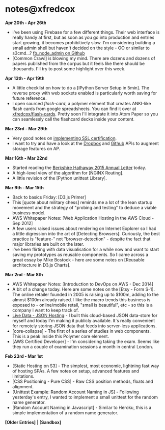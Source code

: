 # notes@xfredcox

**Apr 20th - Apr 26th**

- I've been using Firebase for a few different things. Their web interface is really handy at first, but as soon as you go into production and entries start growing, it becomes prohibitively slow. I'm considering building a small admin shell but haven't decided on the style - OO or similar to s3cmd...? [fb_node_admin on Github](https://github.com/xfredcox/fb_node_admin)
- [Common Crawl] is blowing my mind. There are dozens and dozens of papers published from the corpus but it feels like there should be thousands. I'll try to post some highlight over this week.

**Apr 13th - Apr 19th**

- A little checklist on how to do a [IPython Server Setup in 5min]. The reverse proxy with web sockets enabled is particularly worth saving for future reference.
- I open sourced *flash-card*, a polymer element that creates ANKI-like flash cards from google spreadsheets. You can find it over at [xfredcox/flash-cards](https://github.com/xfredcox/flash-cards). Pretty soon I'll integrate it into Atom Paper so you can seamlessly call the flashcard decks inside your content. 

**Mar 23rd - Mar 29th**

- Very good notes on [implementing SSL certification](https://bryce.fisher-fleig.org/blog/setting-up-ssl-on-aws-cloudfront-and-s3/).
- I want to try and have a look at the [Dropbox](https://www.dropbox.com/developers/datastore) and [Github](https://developer.github.com/v3/) APIs to augment storage features on AP.

**Mar 16th - Mar 22nd**

- Started reading the [Berkshire Hathaway 2015 Annual Letter](http://www.berkshirehathaway.com/letters/2014ltr.pdf) today.
- A high-level view of the algorithm for [NGINX Routing].
- A little revision of the [Python unittest Library].

**Mar 9th - Mar 15th**

- Back to basics Friday: [D3.js Primer]
- This [quote about military chess] reminds me a lot of the lean startup movement and the strategy of "probing and testing" to deduce a viable business model.
- AWS Whitepaper Notes: [Web Application Hosting in the AWS Cloud - Sep 2012]
- A few users raised issues about rendering on Internet Explorer so I had a little digression into the art of [Detecting Browsers]. Curiously, the best practice is "feature-" not "browser-detection" - despite the fact that major libraries are built on the later.
- I've been flirting with data visualisation for a while now and want to start saving my prototypes as reusable components. So I came across a great essay by Mike Bostock - here are some notes on [Reusable architecture in D3.js Charts].

**Mar 2nd - Mar 8th**

- AWS Whitepaper Notes: [Introduction to DevOps on AWS - Dec 2014]
- A bit of a change today. Here are some notes on the [Etsy - Form S-1]. The online retailer founded in 2005 is raising up to $100m, adding to the almost $100m already raised. I like the macro trends this business is exposed to - online/mobile retail, "small is beautiful", etc - so this is a company I want to keep track of.
- [Live Data - JSON Hosting](http://json.xfredcox.com/) - I built this cloud-based JSON data-store for myself and today I'm making it publicly available. It's really convenient for remotely storing JSON data that feeds into server-less applications. 
- [core-collapse] - The first of a series of studies in web components. This is a peak inside this Polymer core element.
- [AWS Certified Developer] - I'm considering taking the exam. Seems like they run a couple of examination sessions a month in central London.

**Feb 23rd - Mar 1st**

- [Static Hosting on S3] - The simplest, most economic, lightning fast way of hosting SPAs. A few notes on setup, advanced features and limitations.
- [CSS Positioning - Pure CSS] - Raw CSS position methods, floats and alignment.
- [Unittest Example: Random Account Naming in JS] - Following yesterday's entry, I wanted to implement a small unittest for the random name generator.
- [Random Account Naming in Javascript] - Similar to Heroku, this is a simple implementation of a random name generator. 


**[Older Entries]** | **[Sandbox]**